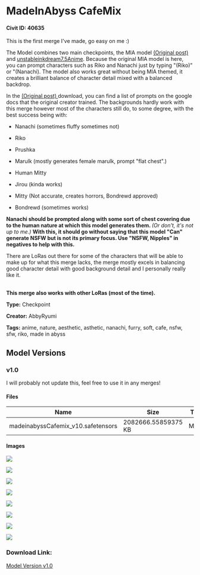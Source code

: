 # MadeInAbyss CafeMix

#### Civit ID: 40635

<p>This is the first merge I've made, go easy on me :)</p><p></p><p>The Model combines two main checkpoints, the MIA model <a target="_blank" rel="ugc" href="https://www.reddit.com/r/MadeInAbyss/comments/z1daw4/made_in_abyss_v1_stable_diffusion_ai_model_now/">(Original post) </a>and <a target="_blank" rel="ugc" href="https://civitai.com/models/1540?modelVersionId=39859">unstableinkdream7.5Anime</a>. Because the original MIA model is here, you can prompt characters such as Riko and Nanachi just by typing "(Riko)" or "(Nanachi). The model also works great without being MIA themed, it creates a brilliant balance of character detail mixed with a balanced backdrop.</p><p></p><p>In the <a target="_blank" rel="ugc" href="https://www.reddit.com/r/MadeInAbyss/comments/z1daw4/made_in_abyss_v1_stable_diffusion_ai_model_now/">(Original post) </a>download, you can find a list of prompts on the google docs that the original creator trained. The backgrounds hardly work with this merge however most of the characters still do, to some degree, with the best success being with:</p><ul><li><p>Nanachi (sometimes fluffy sometimes not)</p></li><li><p>Riko</p></li><li><p>Prushka</p></li><li><p>Marulk (mostly generates female marulk, prompt "flat chest".)</p></li><li><p>Human Mitty</p></li><li><p>Jirou (kinda works)</p></li><li><p>Mitty (Not accurate, creates horrors, Bondrewd approved)</p></li><li><p>Bondrewd (sometimes works)</p></li></ul><p></p><p><strong>Nanachi should be prompted along with some sort of chest covering due to the human nature at which this model generates them. </strong><em>(Or don't, it's not up to me.) </em><strong>With this, it should go without saying that this model "Can" generate NSFW but is not its primary focus.  Use "NSFW, Nipples" in negatives to help with this. </strong></p><p></p><p>There are LoRas out there for some of the characters that will be able to make up for what this merge lacks, the merge mostly excels in balancing good character detail with good background detail and I personally really like it.</p><p><strong><br />This merge also works with other LoRas (most of the time).</strong></p><p></p><p></p>

**Type:** Checkpoint

**Creator:** AbbyRyumi

**Tags:** anime, nature, aesthetic, asthetic, nanachi, furry, soft, cafe, nsfw, sfw, riko, made in abyss

## Model Versions

### v1.0

<p>I will probably not update this, feel free to use it in any merges!</p>

#### Files

| Name | Size | Type | Format | Download Url | AutoV1 | AutoV2 | SHA256 | CRC32 | BLAKE3 |
| --- | --- | --- | --- | --- | --- | --- | --- | --- | --- |
| madeinabyssCafemix_v10.safetensors | 2082666.55859375 KB | Model | SafeTensor | https://civitai.com/api/download/models/45852 | 3BCBD28B | 69DAAA20BA | 69DAAA20BA9149B7B8306F37D4748889FA1E911C85E362249F59927C2FC01FB9 | 740BD6AB | D9C49B41D34719620D18A767122ED33532FE6E91877397B31D52665E7923F7A1 |

#### Images

<p><img src="https://image.civitai.com/xG1nkqKTMzGDvpLrqFT7WA/793a2ddb-5a99-405b-162f-4a35aa735500/width=450/496620.jpeg" /></p>

<p><img src="https://image.civitai.com/xG1nkqKTMzGDvpLrqFT7WA/33202ad9-dd0f-4900-6dff-6a26593c7300/width=450/496545.jpeg" /></p>

<p><img src="https://image.civitai.com/xG1nkqKTMzGDvpLrqFT7WA/3bc66627-9640-4866-94d1-430409904200/width=450/496479.jpeg" /></p>

<p><img src="https://image.civitai.com/xG1nkqKTMzGDvpLrqFT7WA/3cbef55e-7793-4e7b-85ef-43a758c29200/width=450/496404.jpeg" /></p>

<p><img src="https://image.civitai.com/xG1nkqKTMzGDvpLrqFT7WA/0df11d4c-b484-4b05-90f1-71f2b512fa00/width=450/496482.jpeg" /></p>

<p><img src="https://image.civitai.com/xG1nkqKTMzGDvpLrqFT7WA/0402c741-24f1-4e39-1377-d1e8cea3ff00/width=450/496483.jpeg" /></p>

<p><img src="https://image.civitai.com/xG1nkqKTMzGDvpLrqFT7WA/96b0432b-2bc9-4fc1-8c6f-80d311c9a400/width=450/496528.jpeg" /></p>

<p><img src="https://image.civitai.com/xG1nkqKTMzGDvpLrqFT7WA/316d4f3c-b26c-4174-0168-7f88efb78300/width=450/496485.jpeg" /></p>

### Download Link:

[Model Version v1.0](https://civitai.com/api/download/models/45852)

